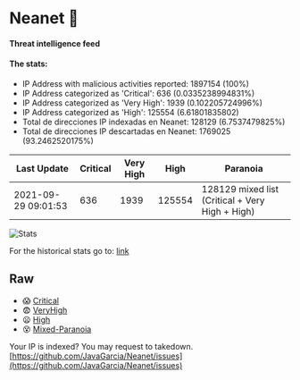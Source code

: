 # Neanet :hocho:
#### Threat intelligence feed
#### The stats:

- IP Address with malicious activities reported: 1897154 (100%)
- IP Address categorized as 'Critical':  636 (0.0335238994831%)
- IP Address categorized as 'Very High':  1939 (0.102205724996%)
- IP Address categorized as 'High':  125554 (6.61801835802)
- Total de direcciones IP indexadas en Neanet:  128129 (6.7537479825%)
- Total de direcciones IP descartadas en Neanet:  1769025 (93.2462520175%)

| Last Update | Critical | Very High | High | Paranoia |
| --- | --- | --- | --- | --- |
| 2021-09-29 09:01:53 | 636 | 1939 | 125554 | 128129 mixed list (Critical + Very High + High)|

![Stats](https://docs.google.com/spreadsheets/d/e/2PACX-1vSnaNMIXVabIpDJjufMlzH7poXnshF3mgd8Is1g9ytUEzVsP5my4Trn8f-xkoLLQ38xpL3HtmUexLo6/pubchart?oid=501124687&format=image)

For the historical stats go to: [link](/stats.csv)
## Raw
- :scream: [Critical](https://raw.githubusercontent.com/JavaGarcia/Neanet/master/blacklists/neanet_critical.txt)
- :fearful: [VeryHigh](https://raw.githubusercontent.com/JavaGarcia/Neanet/master/blacklists/neanet_veryHigh.txtt)
- :frowning: [High](https://raw.githubusercontent.com/JavaGarcia/Neanet/master/blacklists/neanet_high.txt)
- :dizzy_face: [Mixed-Paranoia](https://raw.githubusercontent.com/JavaGarcia/Neanet/master/blacklists/neanet_all.txt)


Your IP is indexed? You may request to takedown. [https://github.com/JavaGarcia/Neanet/issues](https://github.com/JavaGarcia/Neanet/issues)
















































































































































































































































































































































































































































































































































































































































































































































































































































































































































































































































































































































































































































































































































































































































































































































































































































































































































































































































































































































































































































































































































































































































































































































































































































































































































































































































































































































































































































































































































































































































































































































































































































































































































































































































































































































































































































































































































































































































































































































































































































































































































































































































































































































































































































































































































































































































































































































































































































































































































































































































































































































































































































































































































































































































































































































































































































































































































































































































































































































































































































































































































































































































































































































































































































































































































































































































































































































































































































































































































































































































































































































































































































































































































































































































































































































































































































































































































































































































































































































































































































































































































































































































































































































































































































































































































































































































































































































































































































































































































































































































































































































































































































































































